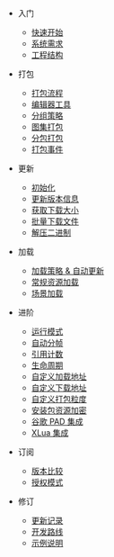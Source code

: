 <!-- docs/_sidebar.md -->
* 入门
  * [快速开始](/getstarted "快速开始")
  * [系统需求](/requires "系统需求")
  * [工程结构](/structure "工程结构")

* 打包
  * [打包流程](/build "打包流程")
  * [编辑器工具](/tools "编辑器工具")
  * [分组策略](/groups "分组策略")
  * [图集打包](/atlaspack "图集打包")
  * [分包打包](/splitbuild "分包打包")
  * [打包事件](/buildevent "打包事件")

* 更新
  * [初始化](/initialize "初始化")
  * [更新版本信息](/update-versions "更新版本信息")
  * [获取下载大小](/get-download-size "获取更新大小")
  * [批量下载文件](/download-versions "下载更新内容")
  * [解压二进制](/unpack-binary "解压二进制")

* 加载
  * [加载策略 & 自动更新](/loading-and-updating "加载策略 & 自动更新")
  * [常规资源加载](/load-asset "常规资源加载")
  * [场景加载](/load-scene "场景加载")

* 进阶
  * [运行模式](/playmode "运行模式")
  * [自动分帧](/auto-slicing "自动分帧")
  * [引用计数](/mrc "引用计数")
  * [生命周期](/lifecycle "生命周期") 
  * [自定义加载地址](/custom-loadpath "自定义加载地址")
  * [自定义下载地址](/custom-downloadurl "自定义下载地址")
  * [自定义打包粒度](/custom-packmode "自定义打包粒度")
  * [安装包资源加密](/binarymode "安装包资源加密")
  * [谷歌 PAD 集成](/pad "谷歌 PAD 集成")
  * [XLua 集成](/xlua "XLua 集成")

* 订阅
  * [版本比较](/compares "版本比较")
  * [授权模式](/license "授权模式")

* 修订
  * [更新记录](/changes "更新记录")
  * [开发路线](/roadmap "开发路线")
  * [示例说明](/example "示例说明")